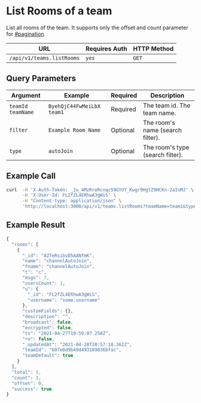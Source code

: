 # List Rooms of a team

List all rooms of the team. It supports only the offset and count parameter for [#pagination](../../../#pagination "mention").

| URL                       | Requires Auth | HTTP Method |
| ------------------------- | ------------- | ----------- |
| `/api/v1/teams.listRooms` | `yes`         | `GET`       |

## Query Parameters

| Argument            | Example                     | Required | Description                      |
| ------------------- | --------------------------- | -------- | -------------------------------- |
| `teamId` `teamName` | `ByehQjC44FwMeiLbX` `team1` | Required | The team id. The team name.      |
| `filter`            | `Example Room Name`         | Optional | The room's name (search filter). |
| `type`              | `autoJoin`                  | Optional | The room's type (search filter). |

## Example Call

```bash
curl  -H 'X-Auth-Token: _2u_4MzRroRcnqc59GYUY_Kwgr9HgtZ9HCKn-2aIvMJ' \
      -H 'X-User-Id: FL2fZL4ERhwA3gWiS' \
      -H "Content-type: application/json" \
      'http://localhost:3000/api/v1/teams.listRooms?teamName=team1&type=autoJoin'
```

## Example Result

```javascript
{
  "rooms": [
    {
      "_id": "8Z7eRsibvD5AANfmK",
      "name": "channelAutoJoin",
      "fname": "channelAutoJoin",
      "t": "c",
      "msgs": 7,
      "usersCount": 1,
      "u": {
        "_id": "FL2fZL4ERhwA3gWiS",
        "username": "some.username"
      },
      "customFields": {},
      "description": "",
      "broadcast": false,
      "encrypted": false,
      "ts": "2021-04-27T19:59:07.258Z",
      "ro": false,
      "_updatedAt": "2021-04-28T20:57:18.362Z",
      "teamId": "607e0d9b49d493189836bfac",
      "teamDefault": true
    }
  ],
  "total": 1,
  "count": 1,
  "offset": 0,
  "success": true
}
```
